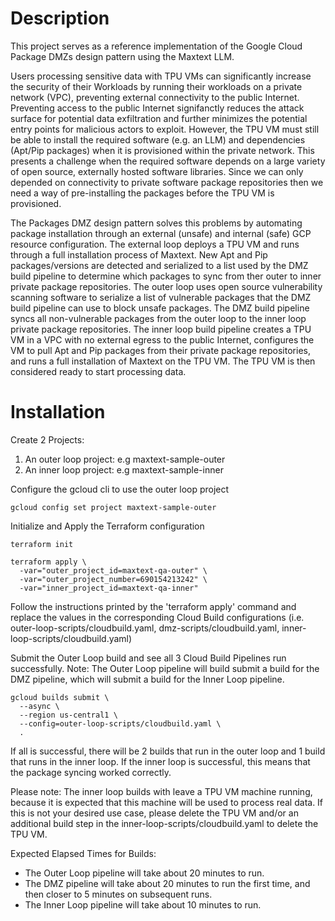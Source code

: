# Description

This project serves as a reference implementation of the Google Cloud Package DMZs design pattern using the Maxtext LLM. 

Users processing sensitive data with TPU VMs can significantly increase the security of their Workloads by running their workloads on a private network (VPC), preventing external connectivity to the public Internet. Preventing access to the public Internet signifanctly reduces the attack surface for potential data exfiltration and further minimizes the potential entry points for malicious actors to exploit. However, the TPU VM must still be able to install the required software (e.g. an LLM) and dependencies (Apt/Pip packages) when it is provisioned within the private network. This presents a challenge when the required software depends on a large variety of open source, externally hosted software libraries. Since we can only depended on connectivity to private software package repositories then we need a way of pre-installing the packages before the TPU VM is provisioned.

The Packages DMZ design pattern solves this problems by automating package installation through an external (unsafe) and internal (safe) GCP resource configuration. The external loop deploys a TPU VM and runs through a full installation process of Maxtext. New Apt and Pip packages/versions are detected and serialized to a list used by the DMZ build pipeline to determine which packages to sync from ther outer to inner private package repositories. The outer loop uses open source vulnerability scanning software to serialize a list of vulnerable packages that the DMZ build pipeline can use to block unsafe packages. The DMZ build pipeline syncs all non-vulnerable packages from the outer loop to the inner loop private package repositories. The inner loop build pipeline creates a TPU VM in a VPC with no external egress to the public Internet, configures the VM to pull Apt and Pip packages from their private package repositories, and runs a full installation of Maxtext on the TPU VM. The TPU VM is then considered ready to start processing data.

# Installation

Create 2 Projects:
1) An outer loop project: e.g maxtext-sample-outer
2) An inner loop project: e.g maxtext-sample-inner

Configure the gcloud cli to use the outer loop project
```
gcloud config set project maxtext-sample-outer
```

Initialize and Apply the Terraform configuration
```
terraform init

terraform apply \
  -var="outer_project_id=maxtext-qa-outer" \
  -var="outer_project_number=690154213242" \
  -var="inner_project_id=maxtext-qa-inner"
```

Follow the instructions printed by the 'terraform apply' command and replace the values in the corresponding Cloud Build configurations (i.e. outer-loop-scripts/cloudbuild.yaml, dmz-scripts/cloudbuild.yaml, inner-loop-scripts/cloudbuild.yaml)

Submit the Outer Loop build and see all 3 Cloud Build Pipelines run successfully. 
Note: The Outer Loop pipeline will build submit a build for the DMZ pipeline, which will submit a build for the Inner Loop pipeline.

```
gcloud builds submit \
  --async \
  --region us-central1 \
  --config=outer-loop-scripts/cloudbuild.yaml \
  .
```

If all is successful, there will be 2 builds that run in the outer loop and 1 build that runs in the inner loop. If the inner loop is successful, this means that the package syncing worked correctly. 

Please note: The inner loop builds with leave a TPU VM machine running, because it is expected that this machine will be used to process real data. If this is not your desired use case, please delete the TPU VM and/or an additional build step in the inner-loop-scripts/cloudbuild.yaml to delete the TPU VM.

Expected Elapsed Times for Builds:
* The Outer Loop pipeline will take about 20 minutes to run.
* The DMZ pipeline will take about 20 minutes to run the first time, and then closer to 5 minutes on subsequent runs.
* The Inner Loop pipeline will take about 10 minutes to run.
